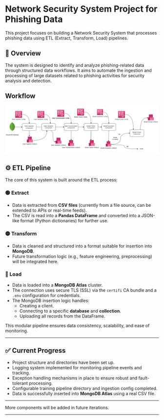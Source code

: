 # Network Security System Project for Phishing Data

This project focuses on building a Network Security System that processes phishing data using ETL (Extract, Transform, Load) pipelines.

## 📌 Overview

The system is designed to identify and analyze phishing-related data through structured data workflows. It aims to automate the ingestion and processing of large datasets related to phishing activities for security analysis and detection.

## Workflow
![Workflow Diagram](images/workflow.png)

## ⚙️ ETL Pipeline

The core of this system is built around the ETL process:

### 🟢 Extract
- Data is extracted from **CSV files** (currently from a file source, can be extended to APIs or real-time feeds).
- The CSV is read into a **Pandas DataFrame** and converted into a JSON-like format (Python dictionaries) for further use.

### 🟡 Transform
- Data is cleaned and structured into a format suitable for insertion into **MongoDB**.
- Future transformation logic (e.g., feature engineering, preprocessing) will be integrated here.

### 🔵 Load
- Data is loaded into a **MongoDB Atlas** cluster.
- The connection uses secure TLS (SSL) via the `certifi` CA bundle and a `.env` configuration for credentials.
- The MongoDB insertion logic handles:
  - Creating a client.
  - Connecting to a specific **database** and **collection**.
  - Uploading all records from the DataFrame.

This modular pipeline ensures data consistency, scalability, and ease of monitoring.

---

## ✅ Current Progress

-  Project structure and directories have been set up.
-  Logging system implemented for monitoring pipeline events and tracking.
-  Exception handling mechanisms in place to ensure robust and fault-tolerant processing.
-  Configurable training pipeline directory and ingestion config completed.
-  Data is successfully inserted into **MongoDB Atlas** using a real CSV file.

---

More components will be added in future iterations.

---

